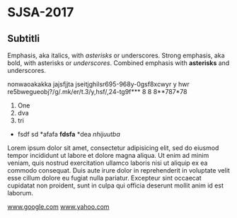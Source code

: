 # SJSA-2017


## Subtitli

Emphasis, aka italics, with *asterisks* or underscores.
Strong emphasis, aka bold, with asterisks or _underscores_.
Combined emphasis with **asterisks** and underscores.


nonwaoakakka
jajsfjjta
jseitjghilsr695-968y-0gsf8xcwyr
y
hwr
re5bwegueobj?/g/.mk/er/t.3/y,hsf/,24-tg9f***
8
8
8**787*78


1. One
2. dva
3. tri


* fsdf sd
*afafa
**fdsfa**
*dea
_nhijuutba_

Lorem ipsum dolor sit amet, consectetur adipisicing elit, sed do eiusmod
tempor incididunt ut labore et dolore magna aliqua. Ut enim ad minim veniam,
quis nostrud exercitation ullamco laboris nisi ut aliquip ex ea commodo
consequat. Duis aute irure dolor in reprehenderit in voluptate velit esse
cillum dolore eu fugiat nulla pariatur. Excepteur sint occaecat cupidatat non
proident, sunt in culpa qui officia deserunt mollit anim id est laborum.

www.google.com
www.yahoo.com






